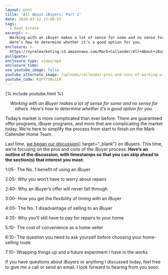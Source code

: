 ```yaml
---
layout: post
title: 'All About iBuyers: Part 2'
date: 2020-03-12 15:08:53
tags:
  - Real Estate
excerpt: >-
  Working with an iBuyer makes a lot of sense for some and no sense for others.
  Here’s how to determine whether it’s a good option for you.
enclosure: >-
  https://vyralmarketing.s3.amazonaws.com/Mark+Callender/All+About+iBuyers-+Part+2.mp4
pullquote:
enclosure_type: video/mp4
enclosure_time:
use_youtube_image: false
youtube_alternate_image: /uploads/callendar-pros-and-cons-of-working-with-an-ibuyer-youtube.jpg
youtube_code: KOPYT5Nu1LM
---
```


{% include youtube.html %}

<p style="text-align: center;"><em>Working with an iBuyer makes a lot of sense for some and no sense for others. Here’s how to determine whether it’s a good option for you.</em></p>

Today’s market is more complicated than ever before. There are guaranteed offer programs, iBuyer programs, and more that are complicating the market today. We’re here to simplify the process from start to finish on the Mark Callender Home Team.

Last time, [we began our discussion](https://callenderhometeamjournal.com/to-sell-or-not-to-sell-to-an-ibuyer.html){: target="_blank"} on iBuyers. This time, we’re focusing on the pros and cons of the iBuyer process. **Here’s an outline of the discussion, with timestamps so that you can skip ahead to the section(s) that interest you most:**

1:05- The No. 1 benefit of using an iBuyer&nbsp;

2:05- Why you won’t have to worry about repairs

2:40- Why an iBuyer’s offer will never fall through

3:00- How you get the flexibility of timing with an iBuyer

4:05- The No. 1 disadvantage of selling to an iBuyer

4:35- Why you’ll still have to pay for repairs to your home

5:10- The cost of convenience as a home seller

6:10- The question you need to ask yourself before choosing your home-selling route

7:10- Wrapping things up and a future experiment I have in the works

If you have questions about iBuyers or anything I discussed today, feel free to give me a call or send an email. I look forward to hearing from you soon.